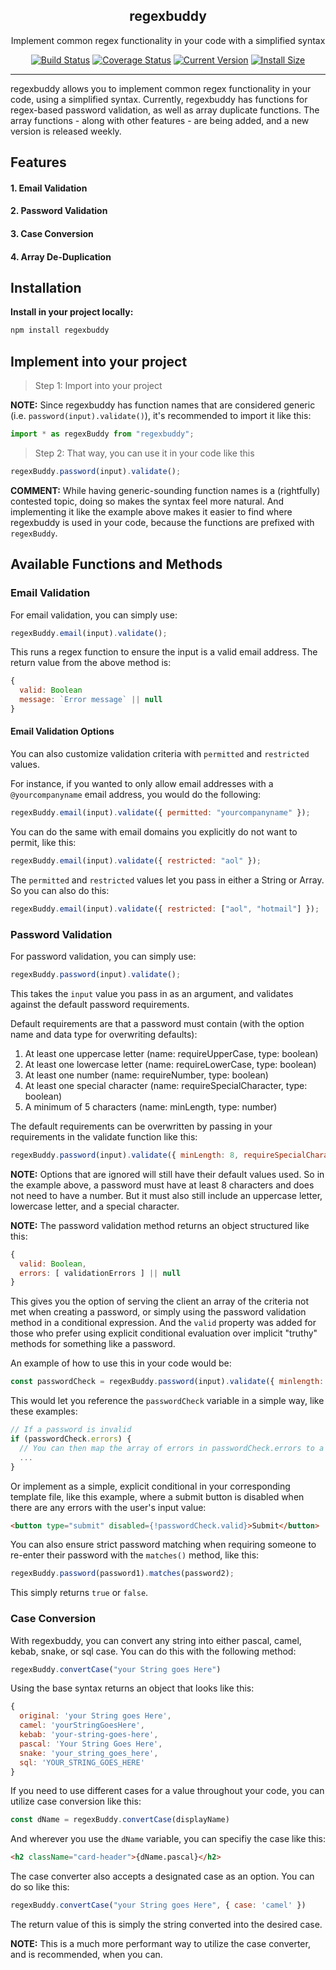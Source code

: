 <div align="center">
  <h2>regexbuddy</h2>
  <p>Implement common regex functionality in your code with a simplified syntax</p>
  <a href="https://github.com/joshaaronlevy/regexbuddy/actions"><img src="https://github.com/joshaaronlevy/regexbuddy/workflows/CI/badge.svg?branch=main" alt="Build Status"></a>
  <a href="https://coveralls.io/github/joshaaronlevy/regexbuddy"><img src="https://img.shields.io/coveralls/github/joshaaronlevy/regexbuddy" alt="Coverage Status"></a>
  <a href="https://packagephobia.now.sh/result?p=regexbuddy"><img src="https://badgen.net/packagephobia/install/regexbuddy" alt="Current Version"></a>
  <a href="https://www.npmjs.com/package/regexbuddy"><img src="https://img.shields.io/npm/v/regexbuddy" alt="Install Size"></a>
</div>

---

regexbuddy allows you to implement common regex functionality in your code, using a simplified syntax. Currently, regexbuddy has functions for regex-based password validation, as well as array duplicate functions. The array functions - along with other features - are being added, and a new version is released weekly.

## Features

#### 1. Email Validation

#### 2. Password Validation

#### 3. Case Conversion

#### 4. Array De-Duplication

## Installation

**Install in your project locally:**

```bash
npm install regexbuddy
```

## Implement into your project

> Step 1: Import into your project

**NOTE:** Since regexbuddy has function names that are considered generic (i.e. `password(input).validate()`), it's recommended to import it like this:

```javascript
import * as regexBuddy from "regexbuddy";
```

> Step 2: That way, you can use it in your code like this

```javascript
regexBuddy.password(input).validate();
```

**COMMENT:** While having generic-sounding function names is a (rightfully) contested topic, doing so makes the syntax feel more natural. And implementing it like the example above makes it easier to find where regexbuddy is used in your code, because the functions are prefixed with `regexBuddy`.

## Available Functions and Methods

### Email Validation

For email validation, you can simply use:

```javascript
regexBuddy.email(input).validate();
```

This runs a regex function to ensure the input is a valid email address. The return value from the above method is:

```javascript
{
  valid: Boolean
  message: `Error message` || null
}
```

#### Email Validation Options

You can also customize validation criteria with `permitted` and `restricted` values.

For instance, if you wanted to only allow email addresses with a `@yourcompanyname` email address, you would do the following:

```javascript
regexBuddy.email(input).validate({ permitted: "yourcompanyname" });
```

You can do the same with email domains you explicitly do not want to permit, like this:

```javascript
regexBuddy.email(input).validate({ restricted: "aol" });
```

The `permitted` and `restricted` values let you pass in either a String or Array. So you can also do this:

```javascript
regexBuddy.email(input).validate({ restricted: ["aol", "hotmail"] });
```

### Password Validation

For password validation, you can simply use:

```javascript
regexBuddy.password(input).validate();
```

This takes the `input` value you pass in as an argument, and validates against the default password requirements.

Default requirements are that a password must contain (with the option name and data type for overwriting defaults):

1. At least one uppercase letter (name: requireUpperCase, type: boolean)
2. At least one lowercase letter (name: requireLowerCase, type: boolean)
3. At least one number (name: requireNumber, type: boolean)
4. At least one special character (name: requireSpecialCharacter, type: boolean)
5. A minimum of 5 characters (name: minLength, type: number)

The default requirements can be overwritten by passing in your requirements in the validate function like this:

```javascript
regexBuddy.password(input).validate({ minLength: 8, requireSpecialCharacter: false });
```

**NOTE:** Options that are ignored will still have their default values used. So in the example above, a password must have at least 8 characters and does not need to have a number. But it must also still include an uppercase letter, lowercase letter, and a special character.

**NOTE:** The password validation method returns an object structured like this:

```javascript
{
  valid: Boolean,
  errors: [ validationErrors ] || null
}
```

This gives you the option of serving the client an array of the criteria not met when creating a password, or simply using the password validation method in a conditional expression. And the `valid` property was added for those who prefer using explicit conditional evaluation over implicit "truthy" methods for something like a password.

An example of how to use this in your code would be:

```javascript
const passwordCheck = regexBuddy.password(input).validate({ minlength: 8, requireSpecialCharacter: false });
```

This would let you reference the `passwordCheck` variable in a simple way, like these examples:

```javascript
// If a password is invalid
if (passwordCheck.errors) {
  // You can then map the array of errors in passwordCheck.errors to a DOM object, like a toast, modal, etc.
  ...
}
```

Or implement as a simple, explicit conditional in your corresponding template file, like this example, where a submit button is disabled when there are any errors with the user's input value:

```html
<button type="submit" disabled={!passwordCheck.valid}>Submit</button>
```

You can also ensure strict password matching when requiring someone to re-enter their password with the `matches()` method, like this:

```javascript
regexBuddy.password(password1).matches(password2);
```

This simply returns `true` or `false`.

### Case Conversion

With regexbuddy, you can convert any string into either pascal, camel, kebab, snake, or sql case. You can do this with the following method:

```javascript
regexBuddy.convertCase("your String goes Here")
```

Using the base syntax returns an object that looks like this:

```javascript
{
  original: 'your String goes Here',
  camel: 'yourStringGoesHere',
  kebab: 'your-string-goes-here',
  pascal: 'Your String Goes Here',
  snake: 'your_string_goes_here',
  sql: 'YOUR_STRING_GOES_HERE'
}
```

If you need to use different cases for a value throughout your code, you can utilize case conversion like this:

```javascript
const dName = regexBuddy.convertCase(displayName)
```

And wherever you use the `dName` variable, you can specifiy the case like this:

```html
<h2 className="card-header">{dName.pascal}</h2>
```

The case converter also accepts a designated case as an option. You can do so like this:

```javascript
regexBuddy.convertCase("your String goes Here", { case: 'camel' })
```

The return value of this is simply the string converted into the desired case.

**NOTE:** This is a much more performant way to utilize the case converter, and is recommended, when you can.
